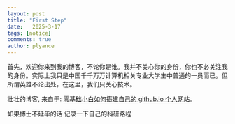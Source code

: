 ```yaml
---
layout: post
title: "First Step"
date:   2025-3-17
tags: [notice]
comments: true
author: plyance
---
```


首先，欢迎你来到我的博客，不论你是谁。我并不关心你的身份，你也不必关注我的身份。实际上我只是中国千千万万计算机相关专业大学生中普通的一员而已。但所谓英雄不论出处，在这里，我们只关心技术。

<!-- more -->

壮壮的博客, 来自于: [零基础小白如何搭建自己的 github.io 个人网站](https://pianfan.github.io/build_own_website/)。

如果博士不延毕的话 记录一下自己的科研路程
